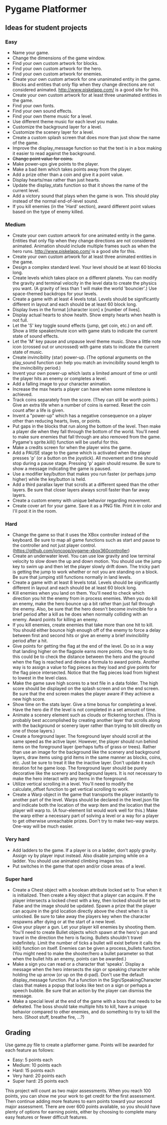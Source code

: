 # Pygame Platformer

## Ideas for student projects

### Easy

- Name your game.
- Change the dimensions of the game window.
- Find your own custom artwork for blocks.
- Find your own custom artwork for the hero.
- Find your own custom artwork for enemies.
- Create your own custom artwork for one unanimated entity in the game. Blocks and entities that only flip when they change directions are not considered animated. http://www.piskelapp.com/ is a good site for this.
- Create your own custom artwork for at least three unanimated entities in the game.
- Find your own fonts.
- Find your own sound effects.
- Find your own theme music for a level.
- Use different theme music for each level you make.
- Customize the background layer for a level.
- Customize the scenery layer for a level.
- Create a custom splash screen that does more than just show the name of the game.
- Improve the display_message function so that the text is in a box making it easier to read against the background.
- ~~Change point value for coins.~~
- Make power-ups give points to the player.
- Make a bad item which takes points away from the player.
- Add a prize other than a coin and give it a point value.
- Display hearts/max rather than just hearts.
- Update the display_stats function so that it shows the name of the current level.
- Add a victory sound that plays when the game is won. This should play instead of the normal end-of-level sound.
- If you kill enemies (in the 'Hard' section), award different point values based on the type of enemy killed.

### Medium

- Create your own custom artwork for one animated entity in the game. Entities that only flip when they change directions are not considered animated. Animation should include multiple frames such as when the hero runs. http://www.piskelapp.com/ is a good site for this.
- Create your own custom artwork for at least three animated entities in the game.
- Design a complex standard level. Your level should be at least 60 blocks long.
- Create levels which takes place on a different planets. You can modify the gravity and terminal velocity in the level data to create the physics you want. (A gravity of less than 1 will make the world 'bouncier'.) Use space-themed backdrops for your levels.
- Create a game with at least 4 levels total. Levels should be significantly different in layout and each should be at least 60 block long.
- Display lives in the format [character icon] x [number of lives].
- Display actual hearts to show health. Show empty hearts when health is not full.
- Let the 'S' key toggle sound effects (jump, get coin, etc.) on and off. Show a little speaker/mute icon with game stats to indicate the current state of sound effects.
- Let the 'M' key pause and unpause level theme music. Show a little note icon (crossed out or uncrossed) with game stats to indicate the current state of music.
- Create invincibility (star) power-up. (The optional arguments on the play_sound function can help you match an invincibility sound length to the invincibility period.)
- Invent your own power-up which lasts a limited amount of time or until the player hits an enemy or completes a level.
- Add a falling image to your character animation.
- Increase the max hearts a player can have when some milestone is achieved.
- Track coins separately from the score. (They can still be worth points.) Give an extra life when a number of coins is earned. Reset the coin count after a life is given.
- Invent a "power-up" which has a negative consequence on a player other than reducing hearts, lives, or points.
- Put gaps in the blocks that run along the bottom of the level. Then make a player die when they fall through the bottom of the world. You'll need to make sure enemies that fall through are also removed from the game. Pygame's sprite.kill() function will be useful for this.
- Make a credits screen for when the player wins the game.
- Add a PAUSE stage to the game which is activated when the player presses 'p' (or a button on the joystick). All movement and time should stop during a pause stage. Pressing 'p' again should resume. Be sure to show a message indicating the game is paused.
- Use a modifier key/button that makes you run faster (or perhaps jump higher) while the key/button is held.
- Add a third parallax layer that scrolls at a different speed than the other layers. Be sure that closer layers always scroll faster than far away layers.
- Create a custom enemy with unique behavior regarding movement.
- Create cover art for your game. Save it as a PNG file. Print it in color and I'll post it in the room.

### Hard

- Change the game so that it uses the XBox controller instead of the keyboard. Be sure to map all game functions such as start and pause to the controller and not just player control. (https://github.com/joncoop/pygame-xbox360controller)
- Create an underwater level. You can use low gravity and low terminal velocity to slow down the up and down motion. You should use the jump key to swim up and then let the player slowly drift down. The tricky part is getting the jump to work whether or not you are standing on a block. Be sure that jumping still functions normally in land levels.
- Create a game with at least 8 levels total. Levels should be significantly different in layout and each should be at least 60 block long.
- Kill enemies when you land on them. You'll need to check which direction you hit the enemy from in process enemies. When you do kill an enemy, make the hero bounce up a bit rather than just fall through the enemy. Also, be sure that the hero doesn't become invincible for a brief period after a kill as he does when normally colliding with an enemy. Award points for killing an enemy.
- If you kill enemies, create enemies that take more than one hit to kill. You should either bounce high enough off of the enemy to force a delay between first and second hits or give an enemy a brief invincibility period after a hit.
- Give points for getting the flag at the end of the level. Do so in a way that landing higher on the flagpole earns more points. One way to do this could be to check the distance between the hero and the ground when the flag is reached and devise a formula to award points. Another way is to assign a value to flag pieces as they load and give points for the flag piece intersected. Notice that the flag pieces load from highest to lowest in the level class.
- Make the game save high scores to a text file in a data folder. The high score should be displayed on the splash screen and on the end screen. Be sure that the end screen makes the player aware if they achieve a new high score.
- Show time on the stats layer. Give a time bonus for completing a level. Have the hero die if the level is not completed in a set amount of time.
- Animate a scenery element such as clouds or flickering torches. (This is probably best accomplished by creating another layer that scrolls along with the background or scenery layer rather than trying to blit directly on one of those layers.)
- Create a foreground layer. The foreground layer should scroll at the same speed as the active layer. However, the player should run behind items on the foreground layer (perhaps tufts of grass or trees). Rather than use an image for the background like the scenery and background layers, draw items using grid items in the same manner as blocks, coins, etc. Just be sure to treat it like the inactive layer. Don't update it each iteration fot he game loop. The foreground layer should be purely decorative like the scenery and background layers. It is not necessary to make the hero interact with any items in the foreground.
- Utilize vertical scrolling in a level. You'll need to modify the calculate_offset function to get vertical scrolling to work.
- Create a Warp object in the game that transports the player instantly to another part of the level. Warps should be declared in the level.json file and indicate both the location of the warp item and the location that the player will warp to. (A four-element list would work well for this.) Make the warp either a necessary part of solving a level or a way for a player to get otherwise unreachable prizes. Don't try to make two-way warps. One-way will be much easier.

### Very hard

- Add ladders to the game. If a player is on a ladder, don't apply gravity. Assign vy by player input instead. Also disable jumping while on a ladder. You should use animated climbing images too.
- Put switches in the game that open and/or close areas of a level.

### Super hard

- Create a Chest object with a boolean attribute locked set to True when it is initialized. Then create a Key object that a player can acquire. If the player intersects a locked chest with a key, then locked should be set to False and the image should be updated. Spawn a prize that the player can acquire in the grid location directly above the chest when it is unlocked. Be sure to take away the players key when the character respawns after dying or at the start of a new level.
- Give your player a gun. Let your player kill enemies by shooting them. You'll need to create Bullet objects which spawn at the hero's gun and travel in the direction the hero is facing. Bullets shouldn't travel indefinitely. Limit the number of ticks a bullet will exist before it calls the kill() function on itself. Enemies can be given a process_bullets function. (You might need to make the shooter/hero a bullet parameter so that when the bullet hits an enemy, points can be awarded.)
- Make a sign you can read or a character that 'speaks'. Display a message when the hero intersects the sign or speaking character while holding the up arrow (or up on the d-pad). Don't use the default display_message function. Put a function in the Sign/SpeakingCharacter class that makes a popup that looks like text on a sign or perhaps a speech bubble. Be sure that an action by the player can dismiss the message.
- Make a special level at the end of the game with a boss that needs to be defeated. The boss should take multiple hits to kill, have a unique behavior compared to other enemies, and do something to try to kill the hero. (Shoot stuff, breathe fire, ...?)

## Grading

Use game.py file to create a platformer game. Points will be awarded for each feature as follows:

- Easy: 5 points each
- Medium: 10 points each
- Hard: 15 points each
- Very hard: 20 points each
- Super hard: 25 points each

This project will count as two major assessments. When you reach 100 points, you can show me your work to get credit for the first assessment. Then continue adding more features to earn points toward your second major assessment. There are over 600 points available, so you should have plenty of options for earning points, either by choosing to complete many easy features or fewer difficult features.
